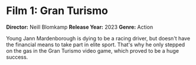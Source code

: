 # Film 1: Gran Turismo

**Director:** Neill Blomkamp
**Release Year:** 2023
**Genre:** Action

Young Jann Mardenborough is dying to be a racing driver, but doesn't have the financial means to take part in elite sport. That's why he only stepped on the gas in the Gran Turismo video game, which proved to be a huge success.
